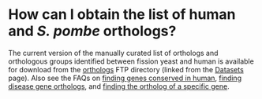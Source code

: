 # How can I obtain the list of human and *S. pombe* orthologs?
<!-- pombase_categories: Finding data,Genome statistics and lists,Orthology -->

The current version of the manually curated list of orthologs and
orthologous groups identified between fission yeast and human is
available for download from the
[orthologs](https://www.pombase.org/data/orthologs/) FTP directory (linked from
the [Datasets](/datasets) page). Also see the FAQs on
[finding genes conserved in human](/faq/how-can-i-find-all-s.-pombe-genes-are-conserved-human),
[finding disease gene orthologs](/faq/how-can-i-find-s.-pombe-genes-associated-human-disease),
and [finding the ortholog of a specific gene](/faq/how-can-i-find-s.-pombe-ortholog-s-human-gene).

